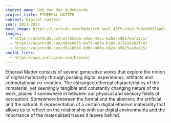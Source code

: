 ```yaml
---
student_name: Bob Van den Audenaerde
project_title: ETHEREAL MATTER
context: Digital Context
year: 2021-2022
main_image: https://ucarecdn.com/94da37c9-bea1-48f9-a3a8-fb8ea08f24a8/
images:
  - https://ucarecdn.com/2c785c6a-3856-45c5-b2be-3d8a76af1c75/
  - https://ucarecdn.com/40de0d65-0afa-463a-b28d-817026eb3f78/
  - https://ucarecdn.com/d5a1b904-bd6e-460e-b82a-b5025aa3c825/
social_links:
  - https://www.instagram.com/bxbvda/
---
```

Ethereal Matter consists of several generative works that explore the notion of digital materiality through passing digital experiences, artifacts and computational co-creation. The estranged ethereal characteristics of the immaterial, yet seemingly tangible and constantly changing nature of the work, places it somewhere in between our physical and sensory fields of perception. Somewhere between the formal and the abstract, the artificial and the natural. A representation of a certain digital ethereal materiality that allows us to reflect on the relationship with our digital environments and the importance of the materialized traces it leaves behind.